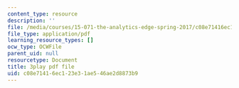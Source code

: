 ```yaml
---
content_type: resource
description: ''
file: /media/courses/15-071-the-analytics-edge-spring-2017/c08e71416ec123e31ae546ae2d8873b9_05DWB1NzozM.pdf
file_type: application/pdf
learning_resource_types: []
ocw_type: OCWFile
parent_uid: null
resourcetype: Document
title: 3play pdf file
uid: c08e7141-6ec1-23e3-1ae5-46ae2d8873b9
---
```

